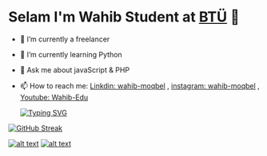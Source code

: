 # Selam I'm Wahib Student at  [BTÜ](https://btu.edu.tr/)  👋

- 🔭 I’m currently a freelancer
- 🌱 I’m currently learning Python 
- 💬 Ask me about javaScript & PHP 
- 📫 How to reach me: [Linkdin: wahib-moqbel](https://www.linkedin.com/in/wahib-moqbel-b5b7241ba) , [instagram: wahib-moqbel](https://www.instagram.com/wahib_hael/) ,  [Youtube: Wahib-Edu](http://shorturl.at/opsG9)


  [![Typing SVG](https://readme-typing-svg.demolab.com/?lines=Hi+There+...Welcome+to+my+page)](https://git.io/typing-svg)


<a href="https://git.io/streak-stats"><img src="https://streak-stats.demolab.com?user=Wahib-eng&theme=terafox&hide_border=true&border_radius=4.9&exclude_days=Tue" alt="GitHub Streak" /></a>

[![alt text][2.1]][2]
[![alt text][6.1]][6]

[2.1]: http://i.imgur.com/P3YfQoD.png (facebook icon with padding)
[6.1]: http://i.imgur.com/0o48UoR.png (github icon with padding)

[2.2]: http://i.imgur.com/fep1WsG.png (facebook icon without padding)
[6.2]: http://i.imgur.com/9I6NRUm.png (github icon without padding)

[2]: http://www.facebook.com/waheeb.hael
[6]: http://www.github.com/Wahib-eng




